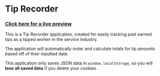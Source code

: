 # Tip Recorder

### [Click here for a live preview](https://kylbutlr.github.io/tip-recorder/)

This is a Tip Recorder application, created for easily tracking past earned tips as a tipped worker in the service industry.

The application will automatically order and calculate totals for tip amounts based off of their inputted date.

This application only saves JSON data in `window.localStorage`, so you will **lose all saved data** if you delete your cookies.
